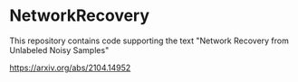 # NetworkRecovery


This repository contains code supporting the text "Network Recovery from Unlabeled Noisy Samples"

https://arxiv.org/abs/2104.14952

